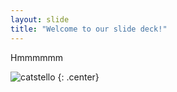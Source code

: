 ```yaml
---
layout: slide
title: "Welcome to our slide deck!"
---
```


Hmmmmmm

![catstello](https://octodex.github.com/images/catstello.png)
{: .center}
